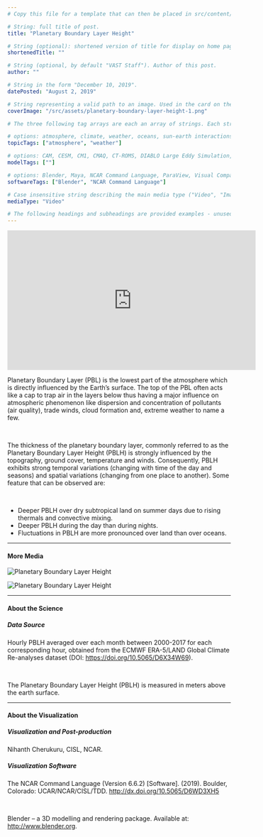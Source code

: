 ```yaml
---
# Copy this file for a template that can then be placed in src/content/visualizations. The name of this file will be used as the URL for the post.

# String: full title of post.
title: "Planetary Boundary Layer Height"

# String (optional): shortened version of title for display on home page in card.
shortenedTitle: ""

# String (optional, by default "VAST Staff"). Author of this post.
author: ""

# String in the form "December 10, 2019".
datePosted: "August 2, 2019" 

# String representing a valid path to an image. Used in the card on the main page. Likely to be in the form "/src/assets/..." for images located in src/assets.
coverImage: "/src/assets/planetary-boundary-layer-height-1.png"

# The three following tag arrays are each an array of strings. Each string (case insensitive) represents a filter from the front page. Tags that do not correspond to a current filter will be ignored for filtering.

# options: atmosphere, climate, weather, oceans, sun-earth interactions, fire dynamics, solid earth, recent publications, experimental technologies
topicTags: ["atmosphere", "weather"]

# options: CAM, CESM, CM1, CMAQ, CT-ROMS, DIABLO Large Eddy Simulation, HRRR, HWRF, MPAS, SIMA, WACCM, WRF
modelTags: [""]

# options: Blender, Maya, NCAR Command Language, ParaView, Visual Comparator, VAPOR
softwareTags: ["Blender", "NCAR Command Language"]

# Case insensitive string describing the main media type ("Video", "Image", "App", etc). This is displayed in the post heading as a small tag above the title.
mediaType: "Video"

# The following headings and subheadings are provided examples - unused ones can be deleted. All Markdown content below will be rendered in the frontend.
---
```


<iframe width="560" height="315" src="https://www.youtube.com/embed/V5sm7Ve8ing?si=PuQGC9d3QRFsM_d5" title="YouTube video player" frameborder="0" allow="accelerometer; autoplay; clipboard-write; encrypted-media; gyroscope; picture-in-picture; web-share" referrerpolicy="strict-origin-when-cross-origin" allowfullscreen></iframe>

Planetary Boundary Layer (PBL) is the lowest part of the atmosphere which is directly influenced by the Earth’s surface. The top of the PBL often acts like a cap to trap air in the layers below thus having a major influence on atmospheric phenomenon like dispersion and concentration of pollutants (air quality), trade winds, cloud formation and, extreme weather to name a few.

<br />

The thickness of the planetary boundary layer, commonly referred to as the Planetary Boundary Layer Height (PBLH) is strongly influenced by the topography, ground cover, temperature and winds. Consequently, PBLH exhibits strong temporal variations (changing with time of the day and seasons) and spatial variations (changing from one place to another). Some feature that can be observed are:

<br />

- Deeper PBLH over dry subtropical land on summer days due to rising thermals and convective mixing.
- Deeper PBLH during the day than during nights.
- Fluctuations in PBLH are more pronounced over land than over oceans.

___

#### More Media

![Planetary Boundary Layer Height](../../assets/planetary-boundary-layer-height-1.png)

![Planetary Boundary Layer Height](../../assets/planetary-boundary-layer-height-2.png)

___

#### About the Science

##### Data Source

Hourly PBLH averaged over each month between 2000-2017 for each corresponding hour, obtained from the ECMWF ERA-5/LAND Global Climate Re-analyses dataset (DOI: https://doi.org/10.5065/D6X34W69).

<br />

The Planetary Boundary Layer Height (PBLH) is measured in meters above the earth surface.

___

#### About the Visualization

##### Visualization and Post-production

Nihanth Cherukuru, CISL, NCAR.

##### Visualization Software

The NCAR Command Language (Version 6.6.2) [Software]. (2019).
Boulder, Colorado: UCAR/NCAR/CISL/TDD. http://dx.doi.org/10.5065/D6WD3XH5

<br />

Blender – a 3D modelling and rendering package. Available at: http://www.blender.org.

